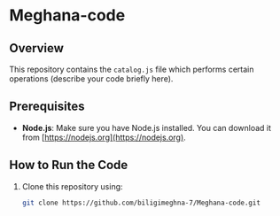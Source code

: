 # Meghana-code

## Overview
This repository contains the `catalog.js` file which performs certain operations (describe your code briefly here).

## Prerequisites
- **Node.js**: Make sure you have Node.js installed. You can download it from [https://nodejs.org](https://nodejs.org).

## How to Run the Code
1. Clone this repository using:
   ```bash
   git clone https://github.com/biligimeghna-7/Meghana-code.git
